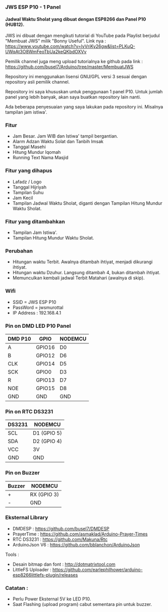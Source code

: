 ### JWS ESP P10 - 1 Panel

#### Jadwal Waktu Sholat yang dibuat dengan ESP8266 dan Panel P10 (HUB12).

JWS ini dibuat dengan mengikuti tutorial di YouTube pada Playlist berjudul "Membuat JWS" milik "Bonny Useful". Link nya : https://www.youtube.com/watch?v=lvVriKy26gw&list=PLKuQ-UWqAt3O8WmFeoTbUa2keQKbdOXVv

Pemilik channel juga meng upload tutorialnya ke github pada link : https://github.com/busel7/Arduino/tree/master/MembuatJWS

Repository ini menggunakan lisensi GNU/GPL versi 3 sesuai dengan repository asli pemilik channel.

Repository ini saya khususkan untuk penggunaan 1 panel P10. Untuk jumlah panel yang lebih banyak, akan saya buatkan repository lain nanti.

Ada beberapa penyesuaian yang saya lakukan pada repository ini. Misalnya tampilan jam istiwa'.

### Fitur

- Jam Besar. Jam WIB dan Istiwa' tampil bergantian.
- Alarm Adzan Waktu Solat dan Tanbih Imsak
- Tanggal Masehi
- Hitung Mundur Iqomah
- Running Text Nama Masjid

### Fitur yang dihapus

- Lafadz / Logo
- Tanggal Hijriyah
- Tampilan Suhu
- Jam Kecil
- Tampilan Jadwal Waktu Sholat, diganti dengan Tampilan Hitung Mundur Waktu Sholat.

### Fitur yang ditambahkan

- Tampilan Jam Istiwa'.
- Tampilan Hitung Mundur Waktu Sholat.

### Perubahan

- Hitungan waktu Terbit. Awalnya ditambah ihtiyat, menjadi dikurangi ihtiyat.
- Hitungan waktu Dzuhur. Langsung ditambah 4, bukan ditambah ihtiyat.
- Memunculkan kembali jadwal Terbit Matahari (awalnya di skip).

### Wifi

- SSID = JWS ESP P10
- PassWord = jwsmurottal
- IP Address : 192.168.4.1

### Pin on DMD LED P10 Panel

| DMD P10 | GPIO | NODEMCU | 
| ------- | ---- | ------- |
| A       | GPIO16 | D0    |                                                 
| B       | GPIO12 | D6    |                                                  
| CLK     | GPIO14 | D5    |                           
| SCK     | GPIO0  | D3    |                           
| R       | GPIO13 | D7    |
| NOE     | GPIO15 | D8    |
| GND     | GND    | GND   |

### Pin on RTC DS3231

| DS3231 | NODEMCU |
| ------ | ------- |
| SCL    | D1 (GPIO 5) |
| SDA    | D2 (GPIO 4) |
| VCC    | 3V          |
| GND    | GND         |

### Pin on Buzzer

| Buzzer | NODEMCU |
| ------ | ------- |
| +      | RX (GPIO 3) |
| -      | GND         |

### Eksternal Library
- DMDESP : https://github.com/busel7/DMDESP
- PrayerTime : https://github.com/asmaklad/Arduino-Prayer-Times
- RTC DS3231 : https://github.com/Makuna/Rtc
- ArduinoJson V6 : https://github.com/bblanchon/ArduinoJson

Tools : 
- Desain bitmap dan font : http://dotmatrixtool.com
- LittleFS Uploader : https://github.com/earlephilhower/arduino-esp8266littlefs-plugin/releases
        
### Catatan : 
- Perlu Power Eksternal 5V ke LED P10.
- Saat Flashing (upload program) cabut sementara pin untuk buzzer.

